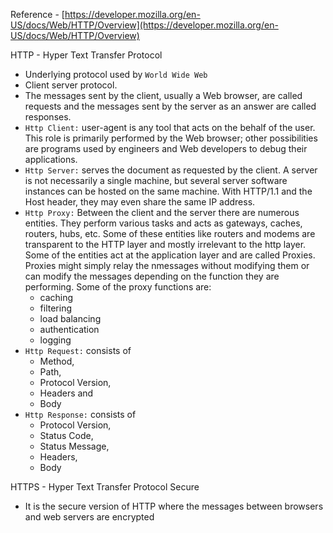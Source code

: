 Reference - [https://developer.mozilla.org/en-US/docs/Web/HTTP/Overview](https://developer.mozilla.org/en-US/docs/Web/HTTP/Overview)

HTTP - Hyper Text Transfer Protocol

- Underlying protocol used by `World Wide Web`
- Client server protocol.
- The messages sent by the client, usually a Web browser, are called requests and the messages sent by the server as an answer are called responses.
- `Http Client:` user-agent is any tool that acts on the behalf of the user. This role is primarily performed by the Web browser; other possibilities are programs used by engineers and Web developers to debug their applications.
- `Http Server:` serves the document as requested by the client. A server is not necessarily a single machine, but several server software instances can be hosted on the same machine. With HTTP/1.1 and the Host header, they may even share the same IP address.
- `Http Proxy:` Between the client and the server there are numerous entities. They perform various tasks and acts as gateways, caches, routers, hubs, etc. Some of these entities like routers and modems are transparent to the HTTP layer and mostly irrelevant to the http layer. Some of the entities act at the application layer and are called Proxies. Proxies might simply relay the nmessages without modifying them or can modify the messages depending on the function they are performing. Some of the proxy functions are:
  - caching
  - filtering
  - load balancing
  - authentication
  - logging
- `Http Request:` consists of 
  - Method, 
  - Path, 
  - Protocol Version, 
  - Headers and 
  - Body
- `Http Response:` consists of 
  - Protocol Version, 
  - Status Code, 
  - Status Message, 
  - Headers, 
  - Body



HTTPS - Hyper Text Transfer Protocol Secure

- It is the secure version of HTTP where the messages between browsers and web servers are encrypted 


